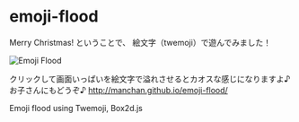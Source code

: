 emoji-flood
===========

Merry Christmas!
ということで、
絵文字（twemoji）で遊んでみました！

![Emoji Flood](emoji-flood.gif)

クリックして画面いっぱいを絵文字で溢れさせるとカオスな感じになりますよ♪
お子さんにもどうぞ♪
http://manchan.github.io/emoji-flood/

Emoji flood using Twemoji, Box2d.js
